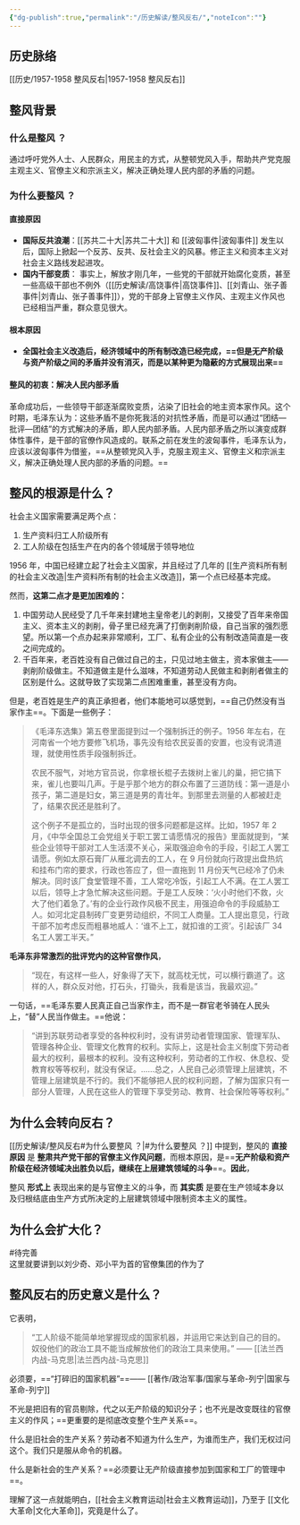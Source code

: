 ```yaml
---
{"dg-publish":true,"permalink":"/历史解读/整风反右/","noteIcon":""}
---
```


## 历史脉络

[[历史/1957-1958 整风反右\|1957-1958 整风反右]]

## 整风背景

### 什么是整风 ？

通过呼吁党外人士、人民群众，用民主的方式，从整顿党风入手，帮助共产党克服主观主义、官僚主义和宗派主义，解决正确处理人民内部的矛盾的问题。

### 为什么要整风 ？

#### 直接原因
-  **国际反共浪潮**：[[苏共二十大\|苏共二十大]] 和 [[波匈事件\|波匈事件]] 发生以后，国际上掀起一个反苏、反共、反社会主义的风暴。修正主义和资本主义对社会主义路线发起进攻。
- **国内干部变质**： 事实上，解放才刚几年，一些党的干部就开始腐化变质，甚至一些高级干部也不例外（[[历史解读/高饶事件\|高饶事件]]、[[刘青山、张子善事件\|刘青山、张子善事件]]），党的干部身上官僚主义作风、主观主义作风也已经相当严重，群众意见很大。

#### 根本原因
- **全国社会主义改造后，经济领域中的所有制改造已经完成，==但是无产阶级与资产阶级之间的矛盾并没有消灭，而是以某种更为隐蔽的方式展现出来==**

#### 整风的初衷：解决人民内部矛盾

革命成功后，一些领导干部逐渐腐败变质，沾染了旧社会的地主资本家作风。这个时期，毛泽东认为：这些矛盾不是你死我活的对抗性矛盾，而是可以通过“团结—批评—团结”的方式解决的矛盾，即人民内部矛盾。人民内部矛盾之所以演变成群体性事件，是干部的官僚作风造成的。联系之前在发生的波匈事件，毛泽东认为，应该以波匈事件为借鉴，==从整顿党风入手，克服主观主义、官僚主义和宗派主义，解决正确处理人民内部的矛盾的问题。==

## 整风的根源是什么？

社会主义国家需要满足两个点：
1. 生产资料归工人阶级所有
2. 工人阶级在包括生产在内的各个领域居于领导地位

1956 年，中国已经建立起了社会主义国家，并且经过了几年的 [[生产资料所有制的社会主义改造\|生产资料所有制的社会主义改造]]，第一个点已经基本完成。

然而，**这第二点才是更加困难的：**

1. 中国劳动人民经受了几千年来封建地主皇帝老儿的剥削，又接受了百年来帝国主义、资本主义的剥削，骨子里已经充满了打倒剥削阶级，自己当家的强烈愿望。所以第一个点办起来非常顺利，工厂、私有企业的公有制改造简直是一夜之间完成的。
2. 千百年来，老百姓没有自己做过自己的主，只见过地主做主，资本家做主——剥削阶级做主。不知道做主是什么滋味，不知道劳动人民做主和剥削者做主的区别是什么。这就导致了实现第二点困难重重，甚至没有方向。

但是，老百姓是生产的真正承担者，他们本能地可以感觉到，==自己仍然没有当家作主==。下面是一些例子：

> 《毛泽东选集》第五卷里面提到过一个强制拆迁的例子。1956 年左右，在河南省一个地方要修飞机场，事先没有给农民妥善的安置，也没有说清道理，就使用性质手段强制拆迁。
> 
> 农民不服气，对地方官员说，你拿根长棍子去拨树上雀儿的巢，把它搞下来，雀儿也要叫几声。于是乎那个地方的群众布置了三道防线：第一道是小孩子，第二道是妇女，第三道是男的青壮年。到那里去测量的人都被赶走了，结果农民还是胜利了。
> 
> 这个例子不是孤立的，当时出现的很多问题都是这样。比如，1957 年 2 月，《中华全国总工会党组关于职工罢工请愿情况的报告》里面就提到，“某些企业领导干部对工人生活漠不关心，采取强迫命令的手段，引起工人罢工请愿。例如太原石膏厂从雁北调去的工人，在 9 月份就向行政提出盘热炕和挂布门帘的要求，行政也答应了，但一直拖到 11 月份天气已经冷了仍未解决。同时该厂食堂管理不善，工人常吃冷饭，引起工人不满。在工人罢工以后，领导上才急忙解决这些问题。于是工人反映：‘火小时他们不救，火大了他们着急了。’有的企业行政作风极不民主，用强迫命令的手段威胁工人。如河北定县制砖厂变更劳动组织，不同工人商量。工人提出意见，行政干部不加考虑反而粗暴地威人：‘谁不上工，就扣谁的工资’。引起该厂 34 名工人罢工半天。”

**毛泽东非常激烈的批评党内的这种官僚作风**，
> “现在，有这样一些人，好象得了天下，就高枕无忧，可以横行霸道了。这样的人，群众反对他，打石头，打锄头，我看是该当，我最欢迎。”
> 

一句话，==毛泽东要人民真正自己当家作主，而不是一群官老爷骑在人民头上，“替”人民当作做主。==他说：

> “讲到苏联劳动者享受的各种权利时，没有讲劳动者管理国家、管理军队、管理各种企业、管理文化教育的权利。实际上，这是社会主义制度下劳动者最大的权利，最根本的权利。没有这种权利，劳动者的工作权、休息权、受教育权等等权利，就没有保证。……总之，人民自己必须管理上层建筑，不管理上层建筑是不行的。我们不能够把人民的权利问题，了解为国家只有一部分人管理，人民在这些人的管理下享受劳动、教育、社会保险等等权利。”

## 为什么会转向反右？

[[历史解读/整风反右#为什么要整风 ？\|#为什么要整风 ？]] 中提到，整风的 **直接原因** 是 **整肃共产党干部的官僚主义作风问题**，而根本原因，是==**无产阶级和资产阶级在经济领域决出胜负以后，继续在上层建筑领域的斗争**==。**因此**，

整风 **形式上** 表现出来的是与官僚主义的斗争，而 **其实质** 是要在生产领域本身以及归根结底由生产方式所决定的上层建筑领域中限制资本主义的属性。

## 为什么会扩大化？
#待完善  
这里就要讲到以刘少奇、邓小平为首的官僚集团的作为了
## 整风反右的历史意义是什么？

它表明，

> “工人阶级不能简单地掌握现成的国家机器，并运用它来达到自己的目的。奴役他们的政治工具不能当成解放他们的政治工具来使用。”  —— [[法兰西内战-马克思\|法兰西内战-马克思]]

必须要，==“打碎旧的国家机器”==—— [[著作/政治军事/国家与革命-列宁\|国家与革命-列宁]]

不光是把旧有的官员剔除，代之以无产阶级的知识分子；也不光是改变既往的官僚主义的作风；==更重要的是彻底改变整个生产关系==。

什么是旧社会的生产关系？劳动者不知道为什么生产，为谁而生产，我们无权过问这个。我们只是服从命令的机器。

什么是新社会的生产关系？==必须要让无产阶级直接参加到国家和工厂的管理中==。

理解了这一点就能明白，[[社会主义教育运动\|社会主义教育运动]]，乃至于 [[文化大革命\|文化大革命]]，究竟是什么了。